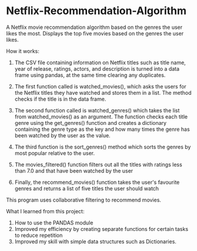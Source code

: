 # Netflix-Recommendation-Algorithm
A Netflix movie recommendation algorithm based on the genres the user likes the most.
Displays the top five movies based on the genres the user likes.

How it works:

  1. The CSV file containing information on Netflix titles such as title name, year of release, ratings, actors, and description is turned
     into a data frame using pandas, at the same time clearing any duplicates.

  2. The first function called is watched_movies(), which asks the users for the Netflix titles they have watched and stores them in a list. The method
     checks if the title is in the data frame.

  3. The second function called is watched_genres() which takes the list from watched_movies() as an argument. The function checks each title genre using the get_genres()
     function and creates a dictionary containing the genre type as the key and how many times the genre has been watched by the user as the value.

  4. The third function is the sort_genres() method which sorts the genres by most popular relative to the user.

  5. The movies_filtered() function filters out all the titles with ratings less than 7.0 and that have been watched by the user

  6. Finally, the recommend_movies() function takes the user's favourite genres and returns a list of five titles the user should watch

This program uses collaborative filtering to recommend movies.

What I learned from this project:
  1. How to use the PANDAS module
  2. Improved my efficiency by creating separate functions for certain tasks to reduce repetition
  3. Improved my skill with simple data structures such as Dictionaries.
